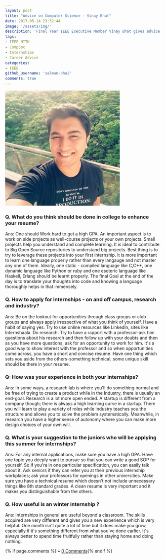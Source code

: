 ```yaml
---
layout: post
title: "Advice on Computer Science - Vinay Bhat"
date: 2017-05-14 23:32:44
image: '/assets/img/'
description: 'Final Year IEEE Executive Member Vinay Bhat gives advice on how to apply and look out for internships.'
tags:
- IEEE NITK 
- CompSoc
- Internships
- Career Advice
categories:
- IEEE
github_username: 'salman-bhai'
comments: true
---
```


![Vinay Bhat](/blog/assets/img/vinay-bhat-interview/vinay_bhat.jpg)

### Q. What do you think should be done in college to enhance your resume?

Ans: One should Work hard to get a high GPA. An important aspect is to work on side projects as well-course projects or your own projects. Small projects help you understand and complete learning. 
It is ideal to contribute to Big Open Source repositories to understand big projects. 
Best thing is to try to leverage these projects into your first internship. 
It is more important to learn one language properly rather than every langauge and not master any one of them.
Ideally, one static - compiled language like C,C++,  one dynamic language like Python or ruby and one esoteric language like Haskell, Erlang should be learnt properly. 
The final Goal at the end of the day is to translate your thoughts into code and knowing a language thoroughly helps in that immensely.


### Q. How to apply for internships - on and off campus, research and industry?

Ans: Be on the lookout for opportunities through class groups or club groups and always apply irrespective of what you think of yourself. Have a habit of saying yes. 
Try to use online resources like LinkedIn, sites like Internshaala. 
Do research. Try to have a rapport with a professor-ask him questions about his research and then follow up with your doubts and then as you have more questions, ask for an opportunity to work for him. It's a good way to show interest with the professor and so when opportunities come across, you have a short and concise resume. Have one thing which sets you aside from the others-something technical; some unique skill should be there in your resume.


### Q: How was your experience in both your internships?

Ans: In some ways, a research lab is where you'll do something normal and be free of trying to create a product while in the Industry, there is usually an end-goal. Research is a lot more open ended. 
A startup is different from a company though; there is always a high learning curve in a startup. There you will learn to play a variety of roles while industry teaches you the structure and allows you to solve the problem systematically. 
Meanwhile, in research you have a higher sense of autonomy where you can make more design choices of your own will.

### Q. What is your suggestion to the juniors who will be applying this summer for internships?

Ans: For any internal applications, make sure you have a high GPA. Have one topic you deeply want to pursue so that you can write a good SOP for yourself. So if you're in one particular specification, you can easily talk about it. Ask seniors if they can refer you at their previous internship workplaces; ask your professors for openings in other universities. 
Make sure you have a technical resume which doesn't not include unnecessary things like 8th standard grades. A clean resume is very important and it makes you distinguishable from the others.

### Q. How useful is an winter internship ?

Ans: Internships in general are useful beyond a classroom. The skills acquired are very different and gives you a new experience which is very helpful. One month isn't quite a lot of time but it does make you grow, especially if it's something different from what you've done earlier. It's always better to spend time fruitfully rather than staying home and doing nothing.

{% if page.comments %} • <a href="{{site.url}}{{site.baseurl}}{{ page.url }}#disqus_thread">0 Comments</a>{% endif %}
